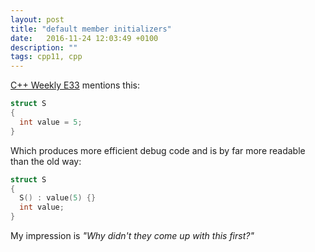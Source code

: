 ```yaml
---
layout: post
title: "default member initializers"
date:   2016-11-24 12:03:49 +0100
description: ""
tags: cpp11, cpp
---
```


[C++ Weekly E33](https://www.youtube.com/watch?v=-qNNAMH9LHA) mentions this:

```cpp
struct S
{
  int value = 5;
}
```

Which produces more efficient debug code and is by far more readable than the old way:

```cpp
struct S
{
  S() : value(5) {}
  int value;
}
```

My impression is *"Why didn't they come up with this first?"*
